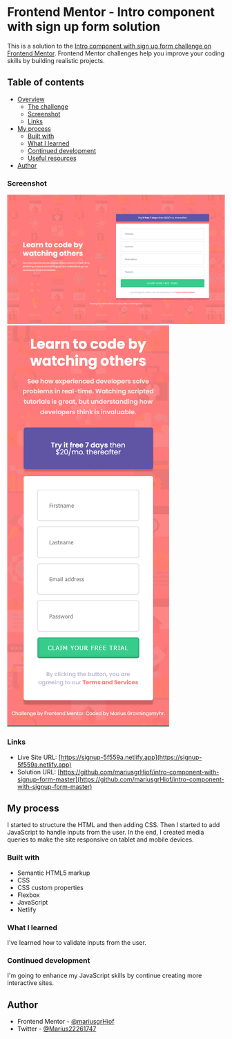 # Frontend Mentor - Intro component with sign up form solution

This is a solution to the [Intro component with sign up form challenge on Frontend Mentor](https://www.frontendmentor.io/challenges/intro-component-with-signup-form-5cf91bd49edda32581d28fd1). Frontend Mentor challenges help you improve your coding skills by building realistic projects.

## Table of contents

- [Overview](#overview)
  - [The challenge](#the-challenge)
  - [Screenshot](#screenshot)
  - [Links](#links)
- [My process](#my-process)
  - [Built with](#built-with)
  - [What I learned](#what-i-learned)
  - [Continued development](#continued-development)
  - [Useful resources](#useful-resources)
- [Author](#author)

### Screenshot

![Desktop layout](./screenshots/desktop.png)
![Mobile layout](./screenshots/mobile.png)

### Links

- Live Site URL: [https://signup-5f559a.netlify.app](https://signup-5f559a.netlify.app)
- Solution URL: [https://github.com/mariusgrHiof/intro-component-with-signup-form-master](https://github.com/mariusgrHiof/intro-component-with-signup-form-master)


## My process

I started to structure the HTML and then adding CSS. Then I started to add JavaScript to handle inputs from the user. In the end, I created media queries to make the site responsive on tablet and mobile devices.

### Built with

- Semantic HTML5 markup
- CSS
- CSS custom properties
- Flexbox
- JavaScript
- Netlify

### What I learned

I've learned how to validate inputs from the user.

### Continued development

I'm going to enhance my JavaScript skills by continue creating more interactive sites.

## Author

- Frontend Mentor - [@mariusgrHiof](https://www.frontendmentor.io/profile/mariusgrHiof)
- Twitter - [@Marius22261747](https://www.twitter.com/Marius22261747)
